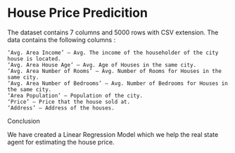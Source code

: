 # House Price Predicition 


The dataset contains 7 columns and 5000 rows with CSV extension. The data contains the following columns :

    ‘Avg. Area Income’ – Avg. The income of the householder of the city house is located.
    ‘Avg. Area House Age’ – Avg. Age of Houses in the same city.
    ‘Avg. Area Number of Rooms’ – Avg. Number of Rooms for Houses in the same city.
    ‘Avg. Area Number of Bedrooms’ – Avg. Number of Bedrooms for Houses in the same city.
    ‘Area Population’ – Population of the city.
    ‘Price’ – Price that the house sold at.
    ‘Address’ – Address of the houses.

Conclusion

We have created a Linear Regression Model which we help the real state agent for estimating the house price. 
